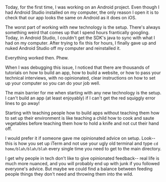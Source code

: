 Today, for the first time, I was working on an Android project. Even though I had Android Studio installed on my computer, the only reason I open it is to check that our app looks the same on Android as it does on iOS. 

The worst part of working with new technology is the setup. There's always something weird that comes up that I spend hours frantically googling. Today, in Android Studio, I couldn't get the SDK's java to sync with what I had on my computer. After trying to fix this for hours, I finally gave up and nuked Android Studio off my computer and reinstalled it.

Everything worked then. Phew.

When I was debugging this issue, I noticed that there are thousands of tutorials on how to build an app, how to build a website, or how to pass your technical interviews, with no opinionated, clear instructions on how to set up your computer so you can do your job well.

The main barrier for me when starting with any new technology is the setup. I can't build an app (at least enjoyably) if I can't get the red squiggly error lines to go away! 

Starting with teaching people how to build apps without teaching them how to set up their environment is like teaching a child how to cook and saute vegetables before teaching them how to hold a knife and not cut their hand off.

I would prefer it if someone gave me opinionated advice on setup. Look-- this is how you set up iTerm and not use your ugly old terminal and type `cd home/blah/blah/blah` every single time you need to get to the main directory. 

I get why people in tech don't like to give opinionated feedback-- real life is much more nuanced, and you will probably end up with junk if you followed everyone's advice. But maybe we could find a balance between feeding people things they don't need and throwing them into the wild.